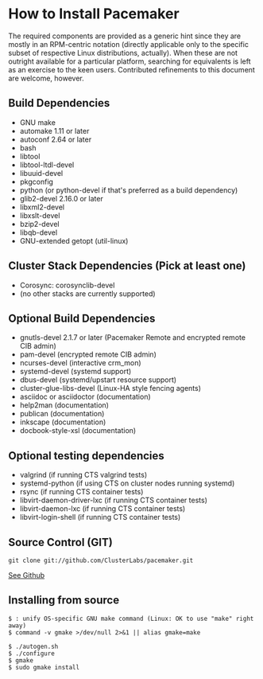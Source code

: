 # How to Install Pacemaker

The required components are provided as a generic hint since they
are mostly in an RPM-centric notation (directly applicable only to
the specific subset of respective Linux distributions, actually).
When these are not outright available for a particular platform,
searching for equivalents is left as an exercise to the keen users.
Contributed refinements to this document are welcome, however.

## Build Dependencies
* GNU make
* automake 1.11 or later
* autoconf 2.64 or later
* bash
* libtool
* libtool-ltdl-devel
* libuuid-devel
* pkgconfig
* python (or python-devel if that's preferred as a build dependency)
* glib2-devel 2.16.0 or later
* libxml2-devel
* libxslt-devel 
* bzip2-devel
* libqb-devel
* GNU-extended getopt (util-linux)

## Cluster Stack Dependencies (Pick at least one)
* Corosync: corosynclib-devel
* (no other stacks are currently supported)

## Optional Build Dependencies
* gnutls-devel 2.1.7 or later (Pacemaker Remote and encrypted remote CIB admin)
* pam-devel (encrypted remote CIB admin)
* ncurses-devel (interactive crm_mon)
* systemd-devel (systemd support)
* dbus-devel (systemd/upstart resource support)
* cluster-glue-libs-devel (Linux-HA style fencing agents)
* asciidoc or asciidoctor (documentation)
* help2man (documentation)
* publican (documentation)
* inkscape (documentation)
* docbook-style-xsl (documentation)

## Optional testing dependencies
* valgrind (if running CTS valgrind tests)
* systemd-python (if using CTS on cluster nodes running systemd)
* rsync (if running CTS container tests)
* libvirt-daemon-driver-lxc (if running CTS container tests)
* libvirt-daemon-lxc (if running CTS container tests)
* libvirt-login-shell (if running CTS container tests)

## Source Control (GIT)

    git clone git://github.com/ClusterLabs/pacemaker.git

[See Github](https://github.com/ClusterLabs/pacemaker)

## Installing from source

    $ : unify OS-specific GNU make command (Linux: OK to use "make" right away)
    $ command -v gmake >/dev/null 2>&1 || alias gmake=make

    $ ./autogen.sh
    $ ./configure
    $ gmake
    $ sudo gmake install

